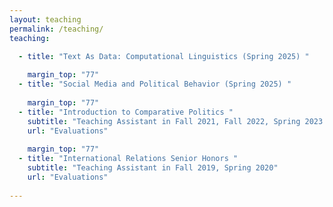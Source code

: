 ```yaml
---
layout: teaching
permalink: /teaching/
teaching:

  - title: "Text As Data: Computational Linguistics (Spring 2025) "
    
    margin_top: "77"
  - title: "Social Media and Political Behavior (Spring 2025) "
    
    margin_top: "77"
  - title: "Introduction to Comparative Politics "
    subtitle: "Teaching Assistant in Fall 2021, Fall 2022, Spring 2023 "
    url: "Evaluations"
  
    margin_top: "77"
  - title: "International Relations Senior Honors "
    subtitle: "Teaching Assistant in Fall 2019, Spring 2020"
    url: "Evaluations"
  
---
```

